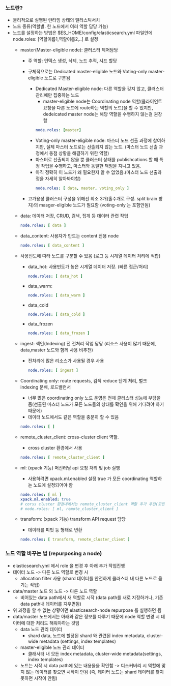 ### 노드란?
- 물리적으로 실행된 런타임 상태의 엘라스틱서치
- 노드 종류(역할별. 한 노드에서 여러 역할 담당 가능)
- 노드를 설정하는 방법은 $ES_HOME/config/elasticsearch.yml 파일안에 node.roles: [역할이름1,역할이름2,..] 로 설정
    - master(Master-eligible node): 클러스터 제어담당
        - 주 역할: 인덱스 생성, 삭제, 노드 추적, 샤드 할당
        - 구체적으로는 Dedicated master-eligible 노드와 Voting-only master-eligible 노드로 구분됨
            - Dedicated Master-eligible node: 다른 역할을 갖지 않고, 클러스터 관리에만 집중하는 노드
                - master-eligible node는 Coordinating node 역할(클라이언트 요청을 다른 노드에 route하는 역할의 노드)을 할 수 있지만, dedeicated master node는 해당 역할을 수행하지 않는걸 권장함
                ```yml
                node.roles: [master]
                ```
            - Voting-only master-eligible node: 마스터 노드 선출 과정에 참여하지만, 실제 마스터 노드로는 선출되지 않는 노드. (마스터 노드 선출 과정에서 동점 상황을 해결하기 위한 역할)
            - 마스터로 선출되지 않을 뿐 클러스터 상태를 publishcations 할 때 특정 작업을 수행하고, 마스터와 동일한 책임을 지니고 있음.
            - 아직 정확히 이 노드가 왜 필요한지 알 수 없었음.(마스터 노드 선출과정을 자세히 알아봐야함)
                ```yml
                node.roles: [ data, master, voting_only ]
                ```

        - 고가용성 클러스터 구성을 위해선 최소 3개(홀수개로 구성. split brain 방지)의 masger-eligible 노드가 필요함 (voting-only 는 포함안됨)
    - data: 데이터 저장, CRUD, 검색, 집계 등 데이터 관련 작업
        ```yml
        node.roles: [ data ]
        ```
    - data_content: 사용자가 만드는 content 전용 node
        ```yml
        node.roles: [ data_content ]
        ```
    - 사용빈도에 따라 노드를 구분할 수 있음 (로그 등 시계열 데이터 처리에 적합)
        - data_hot: 사용빈도가 높은 시계열 데이터 저장. (빠른 접근/처리)
            ```yml
            node.roles: [ data_hot ]
            ```
        - data_warm: 
            ```yml
            node.roles: [ data_warm ]
            ```
        - data_cold
            ```yml
            node.roles: [ data_cold ]
            ```
        - data_frozen
            ```yml
            node.roles: [ data_frozen ]
            ```
    - ingest: 색인(Indexing) 전 전처리 작업 담당 (리소스 사용이 많기 때문에, data,master 노드와 함께 사용 비추천)
        - 전처리에 많은 리소스가 사용될 경우 사용
            ```yml
            node.roles: [ ingest ]
            ```
        
    - Coordinating only: route requests, 검색 reduce 단계 처리, 벌크 indexing 분배, 로드밸런서
        - 너무 많은 coordinating only 노드 운영은 전체 클러스터 성능에 부담을 줌(선출된 마스터 노드가 모든 노드들의 상태를 확인을 위해 기다려야 하기때문에)
        - 데이터 노드에서도 같은 역할을 충분히 할 수 있음
        ```yml
        node.roles: [ ]
        ```
    - remote_cluster_client: cross-cluster client 역할. 
        - cross cluster 환경에서 사용
        ```yml
        node.roles: [ remote_cluster_client ]
        ```
    - ml: (xpack 기능) 머신러닝 api 요청 처리 및 job 실행
        - 사용하려면 xpack.ml.enabled 설정 true 가 모든 coordinating 역할하는 노드에 설정되어야 함
        ```yml
        node.roles: [ ml ]
        xpack.ml.enabled: true
        # corss cluster 환경내에서는 remote_cluster_client 역할 추가 추천(모든 master-eligible-nodes 에도 remote_cluster_client 역할 설정해야함)
        # node.roles: [ ml, remote_cluster_client ]
        ```

    - transform: (xpack 기능) transform API request 담당
        - 데이터를 피벗 등 형태로 변환
        ```yml
        node.roles: [ transform, remote_cluster_client ] 
        ```
### 노드 역할 바꾸는 법 (repurposing a node)
- elasticsearch.yml 에서 role 을 변경 후 아래 추가 작업진행
- 데이터 노드 -> 다른 노드 역할로 변경 시
    - allocation filter 사용 (shard 데이터를 안전하게 클러스터 내 다른 노드로 옮기는 작업)
- data/master 노드 외 노드 -> 다른 노드 역할
    - 비어있는 data path에서 새 역할로 시작 (data path를 새로 지정하거나, 기존 data path내 데이터를 지우면됨)
- 위 과정을 할 수 없는 상황이면 elasticsearch-node repurpose 를 실행하면 됨
- data/master 노드에서는 아래와 같은 정보를 다루기 때문에 node 역할 변경 시 데이터에 대한 처리도 해줘야하는 것임
    - data 노드 관리 데이터
        - shard data, 노드에 할당된 shard 와 관련된 index metadata, cluster-wide metadata (settings, index templates)
    - master-eligible 노드 관리 데이터
        - 클래서터 내 모든 index metadata, cluster-wide metadata(settings, index templates)
    - 노드는 시작 시 data path에 있는 내용물을 확인함 -> 디스커버리 시 역할에 맞지 않는 데이터를 찾으면 시작이 안됨 (즉, 데이터 노드는 shard 데이터를 찾지 못하면 시작이 안됨)
